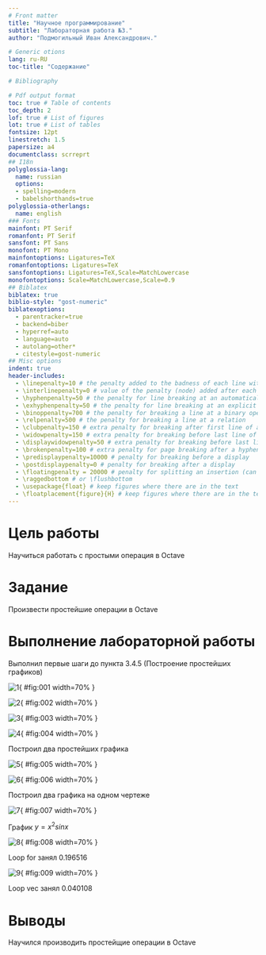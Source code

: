```yaml
---
# Front matter
title: "Научное программирование"
subtitle: "Лабораторная работа №3."
author: "Подмогильный Иван Александрович."

# Generic otions
lang: ru-RU
toc-title: "Содержание"

# Bibliography

# Pdf output format
toc: true # Table of contents
toc_depth: 2
lof: true # List of figures
lot: true # List of tables
fontsize: 12pt
linestretch: 1.5
papersize: a4
documentclass: scrreprt
## I18n
polyglossia-lang:
  name: russian
  options:
  - spelling=modern
  - babelshorthands=true
polyglossia-otherlangs:
  name: english
### Fonts
mainfont: PT Serif
romanfont: PT Serif
sansfont: PT Sans
monofont: PT Mono
mainfontoptions: Ligatures=TeX
romanfontoptions: Ligatures=TeX
sansfontoptions: Ligatures=TeX,Scale=MatchLowercase
monofontoptions: Scale=MatchLowercase,Scale=0.9
## Biblatex
biblatex: true
biblio-style: "gost-numeric"
biblatexoptions:
  - parentracker=true
  - backend=biber
  - hyperref=auto
  - language=auto
  - autolang=other*
  - citestyle=gost-numeric
## Misc options
indent: true
header-includes:
  - \linepenalty=10 # the penalty added to the badness of each line within a paragraph (no associated penalty node) Increasing the value makes tex try to have fewer lines in the paragraph.
  - \interlinepenalty=0 # value of the penalty (node) added after each line of a paragraph.
  - \hyphenpenalty=50 # the penalty for line breaking at an automatically inserted hyphen
  - \exhyphenpenalty=50 # the penalty for line breaking at an explicit hyphen
  - \binoppenalty=700 # the penalty for breaking a line at a binary operator
  - \relpenalty=500 # the penalty for breaking a line at a relation
  - \clubpenalty=150 # extra penalty for breaking after first line of a paragraph
  - \widowpenalty=150 # extra penalty for breaking before last line of a paragraph
  - \displaywidowpenalty=50 # extra penalty for breaking before last line before a display math
  - \brokenpenalty=100 # extra penalty for page breaking after a hyphenated line
  - \predisplaypenalty=10000 # penalty for breaking before a display
  - \postdisplaypenalty=0 # penalty for breaking after a display
  - \floatingpenalty = 20000 # penalty for splitting an insertion (can only be split footnote in standard LaTeX)
  - \raggedbottom # or \flushbottom
  - \usepackage{float} # keep figures where there are in the text
  - \floatplacement{figure}{H} # keep figures where there are in the text
---
```


# Цель работы

Научиться работать с простыми операция в Octave

# Задание

Произвести простейшие операции в Octave

# Выполнение лабораторной работы

Выполнил первые шаги до пункта 3.4.5 (Построение простейших графиков)

![1](image/1.png){ #fig:001 width=70% }

![2](image/2.png){ #fig:002 width=70% }

![3](image/3.png){ #fig:003 width=70% }

![4](image/4.png){ #fig:004 width=70% }

Построил два простейших графика

![5](image/5.png){ #fig:005 width=70% }

![6](image/6.png){ #fig:006 width=70% }

Построил два графика на одном чертеже

![7](image/7.png){ #fig:007 width=70% }

График $y=x^2sinx$

![8](image/8.png){ #fig:008 width=70% }

Loop for занял 0.196516

![9](image/9.png){ #fig:009 width=70% }

Loop vec занял 0.040108

# Выводы

Научился производить простейщие операции в Octave
